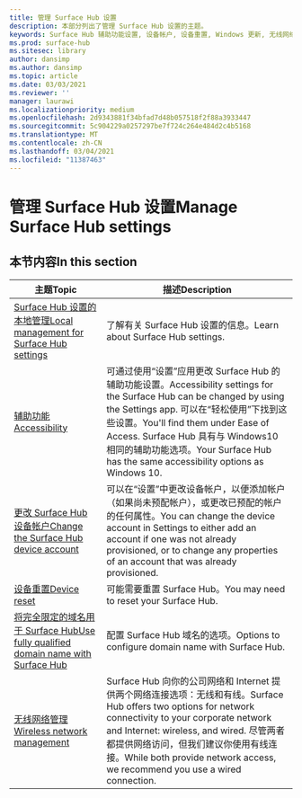 ```yaml
---
title: 管理 Surface Hub 设置
description: 本部分列出了管理 Surface Hub 设置的主题。
keywords: Surface Hub 辅助功能设置, 设备帐户, 设备重置, Windows 更新, 无线网络管理
ms.prod: surface-hub
ms.sitesec: library
author: dansimp
ms.author: dansimp
ms.topic: article
ms.date: 03/03/2021
ms.reviewer: ''
manager: laurawi
ms.localizationpriority: medium
ms.openlocfilehash: 2d9343881f34bfad7d48b057518f2f88a3933447
ms.sourcegitcommit: 5c904229a0257297be7f724c264e484d2c4b5168
ms.translationtype: MT
ms.contentlocale: zh-CN
ms.lasthandoff: 03/04/2021
ms.locfileid: "11387463"
---
```

# <a name="manage-surface-hub-settings"></a><span data-ttu-id="c593a-104">管理 Surface Hub 设置</span><span class="sxs-lookup"><span data-stu-id="c593a-104">Manage Surface Hub settings</span></span>

## <a name="in-this-section"></a><span data-ttu-id="c593a-105">本节内容</span><span class="sxs-lookup"><span data-stu-id="c593a-105">In this section</span></span>

|<span data-ttu-id="c593a-106">主题</span><span class="sxs-lookup"><span data-stu-id="c593a-106">Topic</span></span> | <span data-ttu-id="c593a-107">描述</span><span class="sxs-lookup"><span data-stu-id="c593a-107">Description</span></span>|
| ------ | --------------- |
| [<span data-ttu-id="c593a-108">Surface Hub 设置的本地管理</span><span class="sxs-lookup"><span data-stu-id="c593a-108">Local management for Surface Hub settings</span></span>](local-management-surface-hub-settings.md) | <span data-ttu-id="c593a-109">了解有关 Surface Hub 设置的信息。</span><span class="sxs-lookup"><span data-stu-id="c593a-109">Learn about Surface Hub settings.</span></span>  |
| [<span data-ttu-id="c593a-110">辅助功能</span><span class="sxs-lookup"><span data-stu-id="c593a-110">Accessibility</span></span>](accessibility-surface-hub.md) | <span data-ttu-id="c593a-111">可通过使用“设置”应用更改 Surface Hub 的辅助功能设置。</span><span class="sxs-lookup"><span data-stu-id="c593a-111">Accessibility settings for the Surface Hub can be changed by using the Settings app.</span></span> <span data-ttu-id="c593a-112">可以在“轻松使用”下找到这些设置。</span><span class="sxs-lookup"><span data-stu-id="c593a-112">You'll find them under Ease of Access.</span></span> <span data-ttu-id="c593a-113">Surface Hub 具有与 Windows10 相同的辅助功能选项。</span><span class="sxs-lookup"><span data-stu-id="c593a-113">Your Surface Hub has the same accessibility options as Windows 10.</span></span>|
| [<span data-ttu-id="c593a-114">更改 Surface Hub 设备帐户</span><span class="sxs-lookup"><span data-stu-id="c593a-114">Change the Surface Hub device account</span></span>](change-surface-hub-device-account.md) | <span data-ttu-id="c593a-115">可以在“设置”中更改设备帐户，以便添加帐户（如果尚未预配帐户），或更改已预配的帐户的任何属性。</span><span class="sxs-lookup"><span data-stu-id="c593a-115">You can change the device account in Settings to either add an account if one was not already provisioned, or to change any properties of an account that was already provisioned.</span></span>|
| [<span data-ttu-id="c593a-116">设备重置</span><span class="sxs-lookup"><span data-stu-id="c593a-116">Device reset</span></span>](device-reset-surface-hub.md) | <span data-ttu-id="c593a-117">可能需要重置 Surface Hub。</span><span class="sxs-lookup"><span data-stu-id="c593a-117">You may need to reset your Surface Hub.</span></span>|
| [<span data-ttu-id="c593a-118">将完全限定的域名用于 Surface Hub</span><span class="sxs-lookup"><span data-stu-id="c593a-118">Use fully qualified domain name with Surface Hub</span></span>](use-fully-qualified-domain-name-surface-hub.md) | <span data-ttu-id="c593a-119">配置 Surface Hub 域名的选项。</span><span class="sxs-lookup"><span data-stu-id="c593a-119">Options to configure domain name with Surface Hub.</span></span>  |
| [<span data-ttu-id="c593a-120">无线网络管理</span><span class="sxs-lookup"><span data-stu-id="c593a-120">Wireless network management</span></span>](wireless-network-management-for-surface-hub.md) | <span data-ttu-id="c593a-121">Surface Hub 向你的公司网络和 Internet 提供两个网络连接选项：无线和有线。</span><span class="sxs-lookup"><span data-stu-id="c593a-121">Surface Hub offers two options for network connectivity to your corporate network and Internet: wireless, and wired.</span></span> <span data-ttu-id="c593a-122">尽管两者都提供网络访问，但我们建议你使用有线连接。</span><span class="sxs-lookup"><span data-stu-id="c593a-122">While both provide network access, we recommend you use a wired connection.</span></span> |
